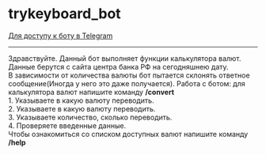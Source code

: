 # trykeyboard_bot
[Для доступу к боту в Telegram](https://t.me/testik1_bot)

---

Здравствуйте. Данный бот выполняет функции калькулятора валют.<br>
Данные берутся c сайта центра банка РФ на сегодняшнею дату. <br>
В зависимости от количества валюты бот пытается склонять ответное сообщение(Иногда у него это даже получается).
Работа с ботом: для калькулятора валют напишите команду <strong>/convert</strong><br>
      1. Указываете в какую валюту переводить.<br>
      2. Указываете в какую валюту переводить.<br>
      3. Указываете количество, сколько переводить.<br>
      4. Проверяете введенные данные.<br>
Чтобы ознакомиться со списком доступных валют напишите команду <strong>/help</strong>
